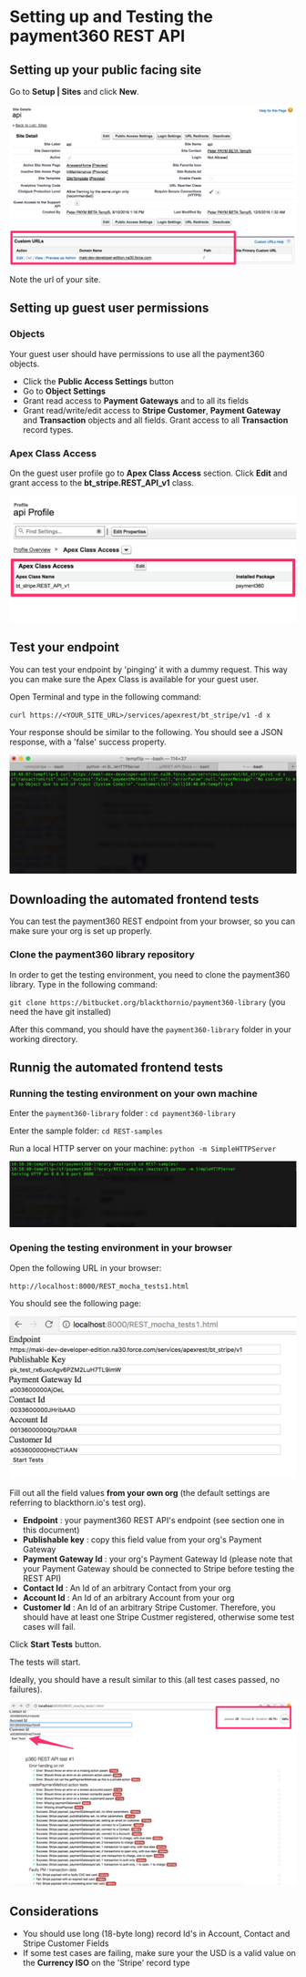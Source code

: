 # Setting up and Testing the __payment360 REST API__

## Setting up your public facing site

Go to __Setup | Sites__ and click __New__.

![Public facing site](site1.png)

Note the url of your site.

## Setting up guest user permissions

### Objects

Your guest user should have permissions to use all the payment360 objects.

* Click the __Public Access Settings__ button
* Go to __Object Settings__
* Grant read access to __Payment Gateways__ and to all its fields
* Grant read/write/edit access to __Stripe Customer__, __Payment Gateway__ and __Transaction__ objects and all fields. Grant access to all __Transaction__ record types.

### Apex Class Access

On the guest user profile go to __Apex Class Access__ section.
Click __Edit__ and grant access to the __bt_stripe.REST_API_v1__ class.

![Apex Class Access](class_access.png)

## Test your endpoint

You can test your endpoint by 'pinging' it with a dummy request. This way you can make sure the Apex Class is available for your guest user.

Open Terminal and type in the following command:

`curl https://<YOUR_SITE_URL>/services/apexrest/bt_stripe/v1 -d x`

Your response should be similar to the following. You should see a JSON response, with a 'false' success property.

![curl response](curl.png)

## Downloading the automated frontend tests

You can test the payment360 REST endpoint from your browser, so you can make sure your org is set up properly.

### Clone the payment360 library repository

In order to get the testing environment, you need to clone the payment360 library. Type in the following command:

`git clone https://bitbucket.org/blackthornio/payment360-library`
(you need the have git installed)

After this command, you should have the `payment360-library` folder in your working directory.

## Runnig the automated frontend tests

### Running the testing environment on your own machine

Enter the `payment360-library` folder : `cd payment360-library`

Enter the sample folder: `cd REST-samples`

Run a local HTTP server on your machine: `python -m SimpleHTTPServer`

![local HTTP server](local_server.png)


### Opening the testing environment in your browser

Open the following URL in your browser:

`http://localhost:8000/REST_mocha_tests1.html`

You should see the following page:

![mocha test page](mocha1.png)

Fill out all the field values __from your own org__ (the default settings are referring to blackthorn.io's test org).

* __Endpoint__ : your payment360 REST API's endpoint (see section one in this document)
* __Publishable key__ : copy this field value from your org's Payment Gateway
* __Payment Gateway Id__ : your org's Payment Gateway Id (please note that your Payment Gateway should be connected to Stripe before testing the REST API)
* __Contact Id__ : An Id of an arbitrary Contact from your org 
* __Account Id__ : An Id of an arbitrary Account from your org 
* __Customer Id__ : An Id of an arbitrary Stripe Customer. Therefore, you should have at least one Stripe Custmer registered, otherwise some test cases will fail.

Click __Start Tests__ button.

The tests will start.

Ideally, you should have a result similar to this (all test cases passed, no failures).


![mocha test page](mocha2.png)


## Considerations

* You should use long (18-byte long) record Id's in Account, Contact and Stripe Customer Fields
* If some test cases are failing, make sure your the USD is a valid value on the __Currency ISO__ on the 'Stripe' record type












